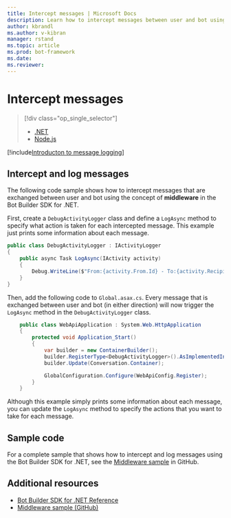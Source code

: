 ```yaml
---
title: Intercept messages | Microsoft Docs
description: Learn how to intercept messages between user and bot using the Bot Builder SDK for .NET.
author: kbrandl
ms.author: v-kibran
manager: rstand
ms.topic: article
ms.prod: bot-framework
ms.date: 
ms.reviewer:
---
```

# Intercept messages
> [!div class="op_single_selector"]
> - [.NET](../dotnet/bot-builder-dotnet-middleware.md)
> - [Node.js](../nodejs/bot-builder-nodejs-intercept-messages.md)

[!include[Introducton to message logging](../includes/snippet-message-logging-intro.md)]

## Intercept and log messages

The following code sample shows how to intercept messages that are exchanged between user and bot 
using the concept of **middleware** in the Bot Builder SDK for .NET. 

First, create a `DebugActivityLogger` class and define a `LogAsync` method to specify what action is taken for each intercepted message. This example just prints some information about each message.

```cs
public class DebugActivityLogger : IActivityLogger
{
    public async Task LogAsync(IActivity activity)
    {
        Debug.WriteLine($"From:{activity.From.Id} - To:{activity.Recipient.Id} - Message:{activity.AsMessageActivity()?.Text}");
    }
}
```

Then, add the following code to `Global.asax.cs`.  Every message that is exchanged between user and bot (in either direction) will now trigger the `LogAsync` method in the `DebugActivityLogger` class. 

```cs
	public class WebApiApplication : System.Web.HttpApplication
	{
        protected void Application_Start()
        {
            var builder = new ContainerBuilder();
            builder.RegisterType<DebugActivityLogger>().AsImplementedInterfaces().InstancePerDependency();
            builder.Update(Conversation.Container);

            GlobalConfiguration.Configure(WebApiConfig.Register);
        }
    }
```

Although this example simply prints some information about each message, you can update the `LogAsync` method to specify the actions that you want to take for each message. 

## Sample code 

For a complete sample that shows how to intercept and log messages using the Bot Builder SDK for .NET, see the <a href="https://github.com/Microsoft/BotBuilder-Samples/tree/master/CSharp/core-Middleware" target="_blank">Middleware sample</a> in GitHub. 

## Additional resources

- <a href="https://docs.microsoft.com/en-us/dotnet/api/?view=botbuilder-3.8" target="_blank">Bot Builder SDK for .NET Reference</a>
- <a href="https://github.com/Microsoft/BotBuilder-Samples/tree/master/CSharp/core-Middleware" target="_blank">Middleware sample (GitHub)</a>
